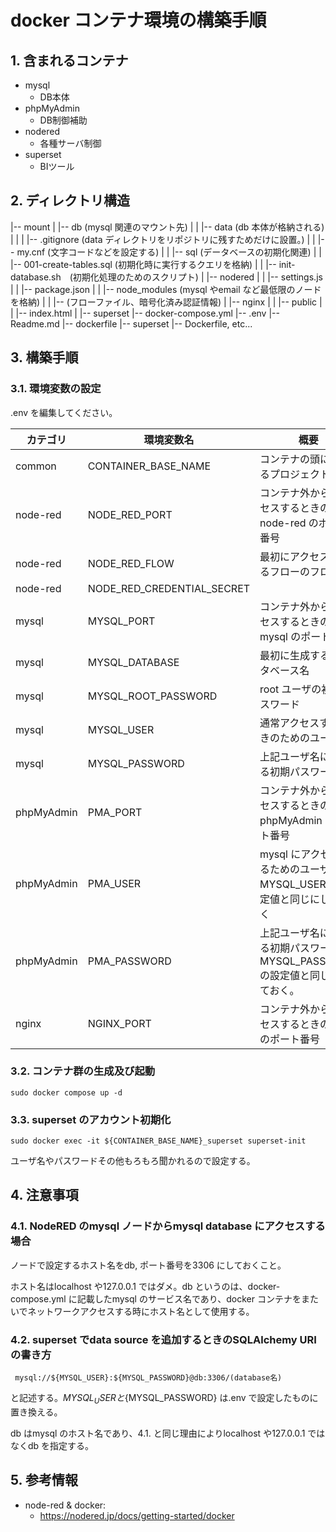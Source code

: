 # docker コンテナ環境の構築手順

## 1. 含まれるコンテナ

- mysql
  - DB本体
- phpMyAdmin
  - DB制御補助
- nodered
  - 各種サーバ制御
- superset
  - BIツール

## 2. ディレクトリ構造

|-- mount
|   |-- db (mysql 関連のマウント先)
|   |    |-- data (db 本体が格納される)
|   |    |   |-- .gitignore (data ディレクトリをリポジトリに残すためだけに設置。)
|   |    |-- my.cnf (文字コードなどを設定する)
|   |    |-- sql (データベースの初期化関連)
|   |         |-- 001-create-tables.sql (初期化時に実行するクエリを格納)
|   |         |-- init-database.sh　(初期化処理のためのスクリプト)
|   |-- nodered
|   |    |-- settings.js 
|   |    |-- package.json
|   |    |-- node_modules (mysql やemail など最低限のノードを格納) 
|   |    |-- (フローファイル、暗号化済み認証情報)
|   |-- nginx
|   |    |-- public
|   |         |-- index.html
|   |-- superset
|-- docker-compose.yml
|-- .env
|-- Readme.md
|-- dockerfile
     |-- superset
          |-- Dockerfile, etc...

## 3. 構築手順

### 3.1. 環境変数の設定

.env を編集してください。

| カテゴリ   | 環境変数名          | 概要                                                    |
| ---------- | ------------------- | ------------------------------------------------------- |
| common     | CONTAINER_BASE_NAME | コンテナの頭につけるプロジェクト名                      |
| node-red   | NODE_RED_PORT       | コンテナ外からアクセスするときのnode-red のポート番号   |
| node-red   | NODE_RED_FLOW       | 最初にアクセスされるフローのフロー名                    |
|node-red|NODE_RED_CREDENTIAL_SECRET||
| mysql      | MYSQL_PORT          | コンテナ外からアクセスするときのmysql のポート番号      |
| mysql      | MYSQL_DATABASE      | 最初に生成するデータベース名                            |
| mysql      | MYSQL_ROOT_PASSWORD | root ユーザの初期パスワード                             |
| mysql      | MYSQL_USER          | 通常アクセスするときのためのユーザ名                    |
| mysql      | MYSQL_PASSWORD      | 上記ユーザ名に対する初期パスワード                      |
| phpMyAdmin | PMA_PORT            | コンテナ外からアクセスするときのphpMyAdmin のポート番号 |
| phpMyAdmin | PMA_USER            | mysql にアクセスするためのユーザ名。MYSQL_USER の設定値と同じにしておく |
| phpMyAdmin | PMA_PASSWORD        | 上記ユーザ名に対する初期パスワード。MYSQL_PASSWORD の設定値と同じにしておく。 |
| nginx      | NGINX_PORT          | コンテナ外からアクセスするときのnginx のポート番号      |

### 3.2. コンテナ群の生成及び起動

```
sudo docker compose up -d
```

### 3.3. superset のアカウント初期化

```
sudo docker exec -it ${CONTAINER_BASE_NAME}_superset superset-init
```

ユーザ名やパスワードその他もろもろ聞かれるので設定する。

## 4. 注意事項

### 4.1. NodeRED のmysql ノードからmysql database にアクセスする場合

ノードで設定するホスト名をdb, ポート番号を3306 にしておくこと。

ホスト名はlocalhost や127.0.0.1 ではダメ。db というのは、docker-compose.yml に記載したmysql のサービス名であり、docker コンテナをまたいでネットワークアクセスする時にホスト名として使用する。

### 4.2. superset でdata source を追加するときのSQLAlchemy URI の書き方

```
 mysql://${MYSQL_USER}:${MYSQL_PASSWORD}@db:3306/(database名)
```



と記述する。${MYSQL_USER} と${MYSQL_PASSWORD} は.env で設定したものに置き換える。

db はmysql のホスト名であり、4.1. と同じ理由によりlocalhost や127.0.0.1 ではなくdb を指定する。


## 5. 参考情報
- node-red & docker:
  - https://nodered.jp/docs/getting-started/docker




